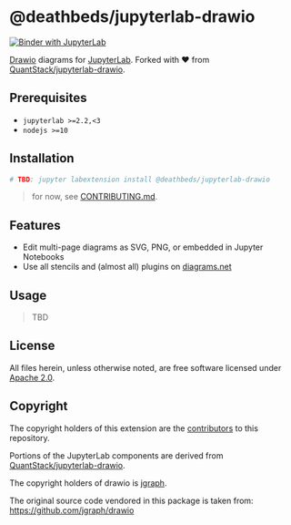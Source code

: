 # @deathbeds/jupyterlab-drawio

[![Binder with JupyterLab](https://mybinder.org/badge_logo.svg)](http://mybinder.org/v2/gh/deathbeds/jupyterlab-drawio/master?urlpath=lab)

[Drawio][] diagrams for [JupyterLab][]. Forked with ❤️ from [QuantStack/jupyterlab-drawio][].

## Prerequisites

- `jupyterlab >=2.2,<3`
- `nodejs >=10`

## Installation

```bash
# TBD: jupyter labextension install @deathbeds/jupyterlab-drawio
```

> for now, see [CONTRIBUTING.md][].

## Features

- Edit multi-page diagrams as SVG, PNG, or embedded in Jupyter Notebooks
- Use all stencils and (almost all) plugins on [diagrams.net][drawio]

## Usage

> TBD

## License

All files herein, unless otherwise noted, are free software licensed under [Apache 2.0](./LICENSE.txt).

## Copyright

The copyright holders of this extension are the [contributors][] to this repository.

Portions of the JupyterLab components are derived from [QuantStack/jupyterlab-drawio][].

The copyright holders of drawio is [jgraph](http://www.jgraph.com).

The original source code vendored in this package is taken from:
https://github.com/jgraph/drawio

[contributing.md]: ./CONTRIBUTING.md
[jupyterlab]: https://github.com/jupyterlab/jupyterlab
[drawio]: https://www.diagrams.net
[quantstack/jupyterlab-drawio]: https://github.com/QuantStack/jupyterlab-drawio
[contributors]: https://github.com/deathbeds/jupyterlab-drawio/graphs/contributors
